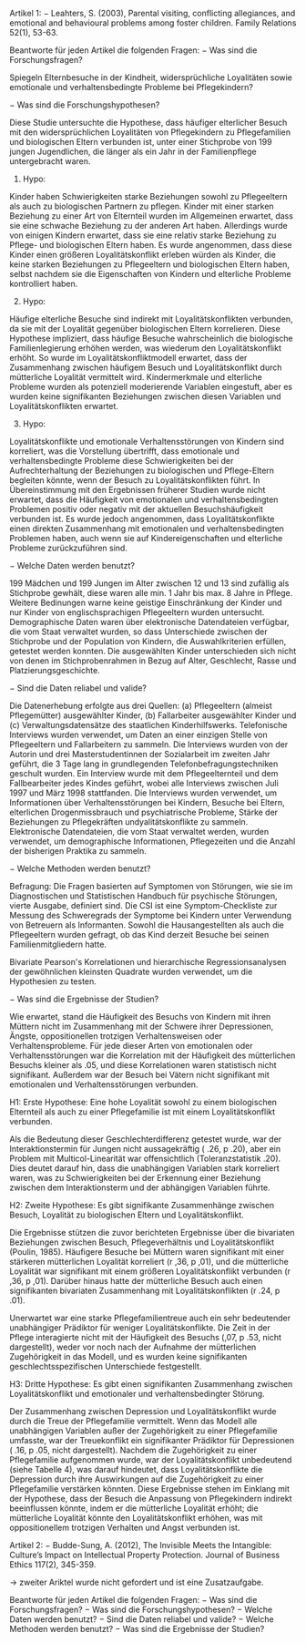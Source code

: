 Artikel 1:
− Leahters, S. (2003), Parental visiting, conflicting allegiances, and emotional and
behavioural problems among foster children. Family Relations 52(1), 53-63.

Beantworte für jeden Artikel die folgenden Fragen:
− Was sind die Forschungsfragen?
  
  Spiegeln Elternbesuche in der Kindheit, widersprüchliche Loyalitäten sowie emotionale und verhaltensbedingte Probleme bei Pflegekindern?

− Was sind die Forschungshypothesen?

  Diese Studie untersuchte die Hypothese, dass häufiger elterlicher Besuch mit den widersprüchlichen Loyalitäten von Pflegekindern zu Pflegefamilien und biologischen Eltern verbunden ist, unter einer Stichprobe von 199 jungen Jugendlichen, die länger als ein Jahr in der Familienpflege untergebracht waren.

  1. Hypo:
  
  Kinder haben Schwierigkeiten starke Beziehungen sowohl zu Pflegeeltern als auch zu biologischen Partnern zu pflegen. 
  Kinder mit einer starken Beziehung zu einer Art von Elternteil wurden im Allgemeinen erwartet, dass sie eine schwache Beziehung zu der anderen Art haben. Allerdings wurde von einigen Kindern erwartet, dass sie eine relativ starke Beziehung zu Pflege- und biologischen Eltern haben. Es wurde angenommen, dass diese Kinder einen größeren Loyalitätskonflikt erleben würden als Kinder, die keine starken Beziehungen zu Pflegeeltern und biologischen Eltern haben, selbst nachdem sie die Eigenschaften von Kindern und elterliche Probleme kontrolliert haben.

  2. Hypo:

  Häufige elterliche Besuche sind indirekt mit Loyalitätskonflikten verbunden, da sie mit der Loyalität gegenüber biologischen Eltern korrelieren. 
  Diese Hypothese impliziert, dass häufige Besuche wahrscheinlich die biologische Familienlegierung erhöhen werden, was wiederum den Loyalitätskonflikt erhöht. So wurde im Loyalitätskonfliktmodell erwartet, dass der Zusammenhang zwischen häufigem Besuch und Loyalitätskonflikt durch mütterliche Loyalität vermittelt wird. Kindermerkmale und elterliche Probleme wurden als potenziell moderierende Variablen eingestuft, aber es wurden keine signifikanten Beziehungen zwischen diesen Variablen und Loyalitätskonflikten erwartet.

  3. Hypo: 

  Loyalitätskonflikte und emotionale Verhaltensstörungen von Kindern sind korreliert, was die Vorstellung übertrifft, dass emotionale und verhaltensbedingte Probleme diese Schwierigkeiten bei der Aufrechterhaltung der Beziehungen zu biologischen und Pflege-Eltern begleiten könnte, wenn der Besuch zu Loyalitätskonflikten führt. 
  In Übereinstimmung mit den Ergebnissen früherer Studien wurde nicht erwartet, dass die Häufigkeit von emotionalen und verhaltensbedingten Problemen positiv oder negativ mit der aktuellen Besuchshäufigkeit verbunden ist. Es wurde jedoch angenommen, dass Loyalitätskonflikte einen direkten Zusammenhang mit emotionalen und verhaltensbedingten Problemen haben, auch wenn sie auf Kindereigenschaften und elterliche Probleme zurückzuführen sind.

− Welche Daten werden benutzt?

 199 Mädchen und 199 Jungen im Alter zwischen 12 und 13 sind zufällig als Stichprobe gewhält, diese waren alle min. 1 Jahr bis max. 8 Jahre in Pflege. Weitere Bedinungen warne keine geistige Einschränkung der Kinder und nur Kinder von englischsprachigen Pflegeeltern wurden untersucht. Demographische Daten waren über elektronische Datendateien verfügbar, die vom Staat verwaltet wurden, so dass Unterschiede zwischen der Stichprobe und der Population von Kindern, die Auswahlkriterien erfüllen, getestet werden konnten. Die ausgewählten Kinder unterschieden sich nicht von denen im Stichprobenrahmen in Bezug auf Alter, Geschlecht, Rasse und Platzierungsgeschichte.

− Sind die Daten reliabel und valide?

 Die Datenerhebung erfolgte aus drei Quellen: (a) Pflegeeltern (almeist Pflegemütter) ausgewählter Kinder, (b) Fallarbeiter ausgewählter Kinder und (c) Verwaltungsdatensätze des staatlichen Kinderhilfswerks.
 Telefonische Interviews wurden verwendet, um Daten an einer einzigen Stelle von Pflegeeltern und Fallarbeitern zu sammeln. Die Interviews wurden von der Autorin und drei Masterstudentinnen der Sozialarbeit im zweiten Jahr geführt, die 3 Tage lang in grundlegenden Telefonbefragungstechniken geschult wurden. Ein Interview wurde mit dem Pflegeelternteil und dem Fallbearbeiter jedes Kindes geführt, wobei alle Interviews zwischen Juli 1997 und März 1998 stattfanden. Die Interviews wurden verwendet, um Informationen über Verhaltensstörungen bei Kindern, Besuche bei Eltern, elterlichen Drogenmissbrauch und psychiatrische Probleme, Stärke der Beziehungen zu Pflegekräften undyalitätskonflikte zu sammeln. Elektronische Datendateien, die vom Staat verwaltet werden, wurden verwendet, um demographische Informationen, Pflegezeiten und die Anzahl der bisherigen Praktika zu sammeln.

− Welche Methoden werden benutzt?

Befragung: 
 Die Fragen basierten auf Symptomen von Störungen, wie sie im Diagnostischen und Statistischen Handbuch für psychische Störungen, vierte Ausgabe, definiert sind.
 Die CSI ist eine Symptom-Checkliste zur Messung des Schweregrads der Symptome bei Kindern unter Verwendung von Betreuern als Informanten.
 Sowohl die Hausangestellten als auch die Pflegeeltern wurden gefragt, ob das Kind derzeit Besuche bei seinen Familienmitgliedern hatte.

 Bivariate Pearson's Korrelationen und hierarchische Regressionsanalysen der gewöhnlichen kleinsten Quadrate wurden verwendet, um die Hypothesien zu testen.

− Was sind die Ergebnisse der Studien?

Wie erwartet, stand die Häufigkeit des Besuchs von Kindern mit ihren Müttern nicht im Zusammenhang mit der Schwere ihrer Depressionen, Ängste, oppositionellen trotzigen Verhaltensweisen oder Verhaltensprobleme. Für jede dieser Arten von emotionalen oder Verhaltensstörungen war die Korrelation mit der Häufigkeit des mütterlichen Besuchs kleiner als .05, und diese Korrelationen waren statistisch nicht signifikant. Außerdem war der Besuch bei Vätern nicht signifikant mit emotionalen und Verhaltensstörungen verbunden.

H1: Erste Hypothese: Eine hohe Loyalität sowohl zu einem biologischen Elternteil als auch zu einer Pflegefamilie ist mit einem Loyalitätskonflikt verbunden.

Als die Bedeutung dieser Geschlechterdifferenz getestet wurde, war der Interaktionstermin für Jungen nicht aussagekräftig ( .26, p  .20), aber ein Problem mit Multicol-Linearität war offensichtlich (Toleranzstatistik  .20). Dies deutet darauf hin, dass die unabhängigen Variablen stark korreliert waren, was zu Schwierigkeiten bei der Erkennung einer Beziehung zwischen dem Interaktionsterm und der abhängigen Variablen führte.

H2: Zweite Hypothese: Es gibt signifikante Zusammenhänge zwischen Besuch, Loyalität zu biologischen Eltern und Loyalitätskonflikt.

 Die Ergebnisse stützen die zuvor berichteten Ergebnisse über die bivariaten Beziehungen zwischen Besuch, Pflegeverhältnis und Loyalitätskonflikt (Poulin, 1985). Häufigere Besuche bei Müttern waren signifikant mit einer stärkeren mütterlichen Loyalität korreliert (r ,36, p ,01), und die mütterliche Loyalität war signifikant mit einem größeren Loyalitätskonflikt verbunden (r ,36, p ,01). Darüber hinaus hatte der mütterliche Besuch auch einen signifikanten bivariaten Zusammenhang mit Loyalitätskonflikten (r  .24, p  .01).

 Unerwartet war eine starke Pflegefamilientreue auch ein sehr bedeutender unabhängiger Prädiktor für weniger Loyalitätskonflikte. Die Zeit in der Pflege interagierte nicht mit der Häufigkeit des Besuchs (,07, p  .53, nicht dargestellt), weder vor noch nach der Aufnahme der mütterlichen Zugehörigkeit in das Modell, und es wurden keine signifikanten geschlechtsspezifischen Unterschiede festgestellt.


H3: Dritte Hypothese: Es gibt einen signifikanten Zusammenhang zwischen Loyalitätskonflikt und emotionaler und verhaltensbedingter Störung.

Der Zusammenhang zwischen Depression und Loyalitätskonflikt wurde durch die Treue der Pflegefamilie vermittelt. Wenn das Modell alle unabhängigen Variablen außer der Zugehörigkeit zu einer Pflegefamilie umfasste, war der Treuekonflikt ein signifikanter Prädiktor für Depressionen ( .16, p  .05, nicht dargestellt). Nachdem die Zugehörigkeit zu einer Pflegefamilie aufgenommen wurde, war der Loyalitätskonflikt unbedeutend (siehe Tabelle 4), was darauf hindeutet, dass Loyalitätskonflikte die Depression durch ihre Auswirkungen auf die Zugehörigkeit zu einer Pflegefamilie verstärken könnten.
Diese Ergebnisse stehen im Einklang mit der Hypothese, dass der Besuch die Anpassung von Pflegekindern indirekt beeinflussen könnte, indem er die mütterliche Loyalität erhöht; die mütterliche Loyalität könnte den Loyalitätskonflikt erhöhen, was mit oppositionellem trotzigen Verhalten und Angst verbunden ist.

Artikel 2:
− Budde-Sung, A. (2012), The Invisible Meets the Intangible: Culture’s Impact on Intellectual Property Protection. Journal of Business Ethics 117(2), 345-359.

-> zweiter Ariktel wurde nicht gefordert und ist eine Zusatzaufgabe.

Beantworte für jeden Artikel die folgenden Fragen:
− Was sind die Forschungsfragen?
− Was sind die Forschungshypothesen?
− Welche Daten werden benutzt?
− Sind die Daten reliabel und valide?
− Welche Methoden werden benutzt?
− Was sind die Ergebnisse der Studien?